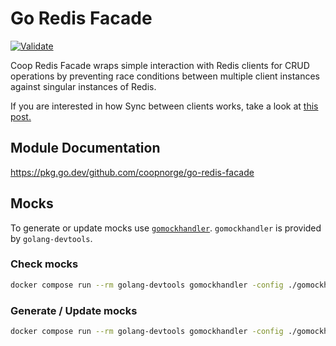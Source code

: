# Go Redis Facade

[![Validate](https://github.com/coopnorge/go-redis-facade/actions/workflows/cicd.yaml/badge.svg)](https://github.com/coopnorge/go-redis-facade/actions/workflows/cicd.yaml)

Coop Redis Facade wraps simple interaction with Redis clients for CRUD
operations by preventing race conditions between multiple client instances
against singular instances of Redis.

If you are interested in how Sync between clients works, take a look at [this
post.](https://redis.io/docs/manual/patterns/distributed-locks/)

## Module Documentation

<https://pkg.go.dev/github.com/coopnorge/go-redis-facade>

## Mocks

To generate or update mocks use
[`gomockhandler`](github.com/sanposhiho/gomockhandler). `gomockhandler` is
provided by `golang-devtools`.

### Check mocks

```bash
docker compose run --rm golang-devtools gomockhandler -config ./gomockhandler.json check
```

### Generate / Update mocks

```bash
docker compose run --rm golang-devtools gomockhandler -config ./gomockhandler.json mockgen
```
